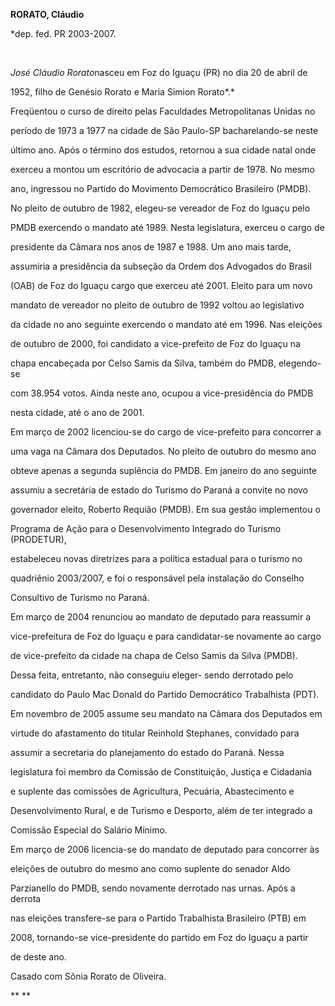 **RORATO, Cláudio**



\*dep. fed. PR 2003-2007.



 



*José Cláudio Rorato*nasceu em Foz do Iguaçu (PR) no dia 20 de abril de

1952, filho de Genésio Rorato e Maria Simion Rorato*.*



Freqüentou o curso de direito pelas Faculdades Metropolitanas Unidas no

período de 1973 a 1977 na cidade de São Paulo-SP bacharelando-se neste

último ano. Após o término dos estudos, retornou a sua cidade natal onde

exerceu a montou um escritório de advocacia a partir de 1978. No mesmo

ano, ingressou no Partido do Movimento Democrático Brasileiro (PMDB).



No pleito de outubro de 1982, elegeu-se vereador de Foz do Iguaçu pelo

PMDB exercendo o mandato até 1989. Nesta legislatura, exerceu o cargo de

presidente da Câmara nos anos de 1987 e 1988. Um ano mais tarde,

assumiria a presidência da subseção da Ordem dos Advogados do Brasil

(OAB) de Foz do Iguaçu cargo que exerceu até 2001. Eleito para um novo

mandato de vereador no pleito de outubro de 1992 voltou ao legislativo

da cidade no ano seguinte exercendo o mandato até em 1996. Nas eleições

de outubro de 2000, foi candidato a vice-prefeito de Foz do Iguaçu na

chapa encabeçada por Celso Samis da Silva, também do PMDB, elegendo-se

com 38.954 votos. Ainda neste ano, ocupou a vice-presidência do PMDB

nesta cidade, até o ano de 2001.



Em março de 2002 licenciou-se do cargo de vice-prefeito para concorrer a

uma vaga na Câmara dos Deputados. No pleito de outubro do mesmo ano

obteve apenas a segunda suplência do PMDB. Em janeiro do ano seguinte

assumiu a secretária de estado do Turismo do Paraná a convite no novo

governador eleito, Roberto Requião (PMDB). Em sua gestão implementou o

Programa de Ação para o Desenvolvimento Integrado do Turismo (PRODETUR),

estabeleceu novas diretrizes para a política estadual para o turismo no

quadriênio 2003/2007, e foi o responsável pela instalação do Conselho

Consultivo de Turismo no Paraná.



Em março de 2004 renunciou ao mandato de deputado para reassumir a

vice-prefeitura de Foz do Iguaçu e para candidatar-se novamente ao cargo

de vice-prefeito da cidade na chapa de Celso Samis da Silva (PMDB).

Dessa feita, entretanto, não conseguiu eleger- sendo derrotado pelo

candidato do Paulo Mac Donald do Partido Democrático Trabalhista (PDT).

Em novembro de 2005 assume seu mandato na Câmara dos Deputados em

virtude do afastamento do titular Reinhold Stephanes, convidado para

assumir a secretaria do planejamento do estado do Paraná. Nessa

legislatura foi membro da Comissão de Constituição, Justiça e Cidadania

e suplente das comissões de Agricultura, Pecuária, Abastecimento e

Desenvolvimento Rural, e de Turismo e Desporto, além de ter integrado a

Comissão Especial do Salário Mínimo.



Em março de 2006 licencia-se do mandato de deputado para concorrer às

eleições de outubro do mesmo ano como suplente do senador Aldo

Parzianello do PMDB, sendo novamente derrotado nas urnas. Após a derrota

nas eleições transfere-se para o Partido Trabalhista Brasileiro (PTB) em

2008, tornando-se vice-presidente do partido em Foz do Iguaçu a partir

de deste ano.



Casado com Sônia Rorato de Oliveira.



** **




